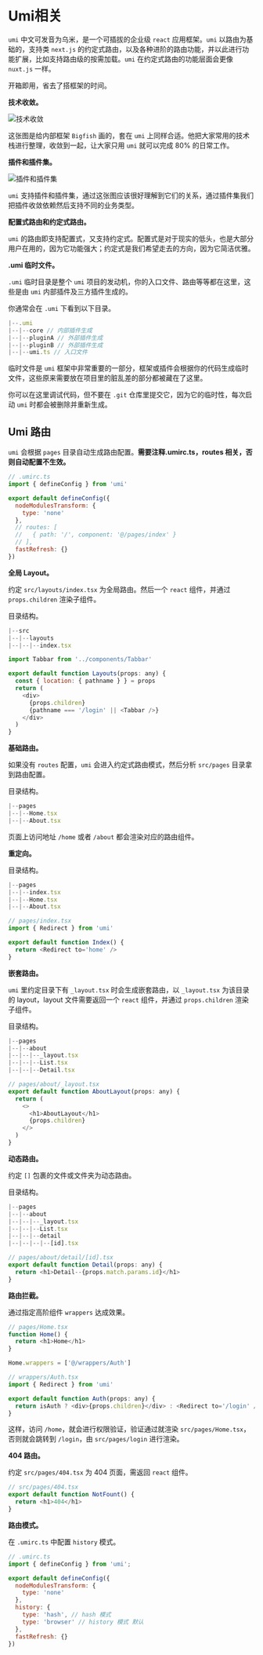 # Umi相关

`umi` 中文可发音为乌米，是一个可插拔的企业级 `react` 应用框架。`umi` 以路由为基础的，支持类 `next.js` 的约定式路由，以及各种进阶的路由功能，并以此进行功能扩展，比如支持路由级的按需加载。`umi` 在约定式路由的功能层面会更像 `nuxt.js` 一样。

开箱即用，省去了搭框架的时间。

**技术收敛。**

![技术收敛](./img/bigfish.png)

这张图是给内部框架 `Bigfish` 画的，套在 `umi` 上同样合适。他把大家常用的技术栈进行整理，收敛到一起，让大家只用 `umi` 就可以完成 80% 的日常工作。

**插件和插件集。**

![插件和插件集](./img/plugin.png)

`umi` 支持插件和插件集，通过这张图应该很好理解到它们的关系，通过插件集我们把插件收敛依赖然后支持不同的业务类型。

**配置式路由和约定式路由。**

`umi` 的路由即支持配置式，又支持约定式。配置式是对于现实的低头，也是大部分用户在用的，因为它功能强大；约定式是我们希望走去的方向，因为它简洁优雅。

**.umi 临时文件。**

`.umi` 临时目录是整个 `umi` 项目的发动机，你的入口文件、路由等等都在这里，这些是由 `umi` 内部插件及三方插件生成的。

你通常会在 `.umi` 下看到以下目录。

```js
|--.umi
|--|--core // 内部插件生成
|--|--pluginA // 外部插件生成
|--|--pluginB // 外部插件生成
|--|--umi.ts // 入口文件
```

临时文件是 `umi` 框架中非常重要的一部分，框架或插件会根据你的代码生成临时文件，这些原来需要放在项目里的脏乱差的部分都被藏在了这里。

你可以在这里调试代码，但不要在 `.git` 仓库里提交它，因为它的临时性，每次启动 `umi` 时都会被删除并重新生成。

## Umi 路由

`umi` 会根据 `pages` 目录自动生成路由配置。**需要注释.umirc.ts，routes 相关，否则自动配置不生效。**

```js
// .umirc.ts
import { defineConfig } from 'umi'

export default defineConfig({
  nodeModulesTransform: {
    type: 'none'
  },
  // routes: [
  //   { path: '/', component: '@/pages/index' }
  // ],
  fastRefresh: {}
})
```

**全局 Layout。**

约定 `src/layouts/index.tsx` 为全局路由。然后一个 `react` 组件，并通过 `props.children` 渲染子组件。

目录结构。

```js
|--src
|--|--layouts
|--|--|--index.tsx
```

```js
import Tabbar from '../components/Tabbar'

export default function Layouts(props: any) {
  const { location: { pathname } } = props
  return (
    <div>
      {props.children}
      {pathname === '/login' || <Tabbar />}
    </div>
  )
}
```

**基础路由。**

如果没有 `routes` 配置，`umi` 会进入约定式路由模式，然后分析 `src/pages` 目录拿到路由配置。

目录结构。

```js
|--pages
|--|--Home.tsx
|--|--About.tsx
```

页面上访问地址 `/home` 或者 `/about` 都会渲染对应的路由组件。

**重定向。**

目录结构。

```js
|--pages
|--|--index.tsx
|--|--Home.tsx
|--|--About.tsx
```

```js
// pages/index.tsx
import { Redirect } from 'umi'

export default function Index() {
  return <Redirect to='home' />
}
```

**嵌套路由。**

`umi` 里约定目录下有 `_layout.tsx` 时会生成嵌套路由，以 `_layout.tsx` 为该目录的 layout，layout 文件需要返回一个 `react` 组件，并通过 `props.children` 渲染子组件。

目录结构。

```js
|--pages
|--|--about
|--|--|--_layout.tsx
|--|--|--List.tsx
|--|--|--Detail.tsx
```

```js
// pages/about/_layout.tsx
export default function AboutLayout(props: any) {
  return (
    <>
      <h1>AboutLayout</h1>
      {props.children}
    </>
  )
}
```

**动态路由。**

约定 `[]` 包裹的文件或文件夹为动态路由。

目录结构。

```js
|--pages
|--|--about
|--|--|--_layout.tsx
|--|--|--List.tsx
|--|--|--detail
|--|--|--|--[id].tsx
```

```js
// pages/about/detail/[id].tsx
export default function Detail(props: any) {
  return <h1>Detail--{props.match.params.id}</h1>
}
```

**路由拦截。**

通过指定高阶组件 `wrappers` 达成效果。

```js
// pages/Home.tsx
function Home() {
  return <h1>Home</h1>
}

Home.wrappers = ['@/wrappers/Auth']
```

```js
// wrappers/Auth.tsx
import { Redirect } from 'umi'

export default function Auth(props: any) {
  return isAuth ? <div>{props.children}</div> : <Redirect to='/login' />
}
```

这样，访问 `/home`，就会进行权限验证，验证通过就渲染 `src/pages/Home.tsx`，否则就会跳转到 `/login`，由 `src/pages/login` 进行渲染。

**404 路由。**

约定 `src/pages/404.tsx` 为 404 页面，需返回 `react` 组件。

```js
// src/pages/404.tsx
export default function NotFount() {
  return <h1>404</h1>
}
```

**路由模式。**

在 `.umirc.ts` 中配置 `history` 模式。

```js
// .umirc.ts
import { defineConfig } from 'umi';

export default defineConfig({
  nodeModulesTransform: {
    type: 'none'
  },
  history: {
    type: 'hash', // hash 模式
    type: 'browser' // history 模式 默认
  },
  fastRefresh: {}
})
```
